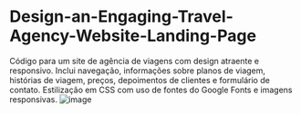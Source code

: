 # Design-an-Engaging-Travel-Agency-Website-Landing-Page
Código para um site de agência de viagens com design atraente e responsivo. Inclui navegação, informações sobre planos de viagem, histórias de viagem, preços, depoimentos de clientes e formulário de contato. Estilização em CSS com uso de fontes do Google Fonts e imagens responsivas.
![image](https://github.com/Johnwesleysousa/Design-an-Engaging-Travel-Agency-Website-Landing-Page/assets/148167973/7b5ce081-9d0e-4cc5-92a3-aec70288e6f3)
